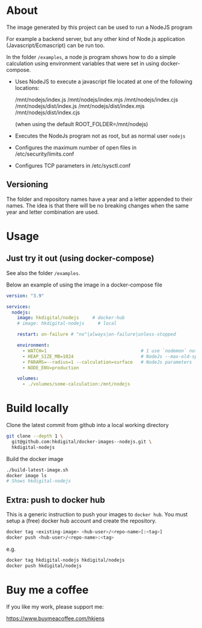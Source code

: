 
# About

The image generated by this project can be used to run a NodeJS program

For example a backend server, but any other kind of Node.js application (Javascript/Ecmascript) can be run too.

In the folder `/examples`, a node js program shows how to do a simple calculation using environment variables that were set in using docker-compose.

- Uses NodeJS to execute a javascript file located at one of the following 
  locations:

   /mnt/nodejs/index.js
   /mnt/nodejs/index.mjs
   /mnt/nodejs/index.cjs
   /mnt/nodejs/dist/index.js
   /mnt/nodejs/dist/index.mjs
   /mnt/nodejs/dist/index.cjs

   (when using the default ROOT_FOLDER=/mnt/nodejs)

- Executes the NodeJs program not as root, but as normal user `nodejs`

- Configures the maximum number of open files in /etc/security/limits.conf
- Configures TCP parameters in /etc/sysctl.conf

## Versioning

The folder and repository names have a year and a letter appended to their names. The idea is that there will be no breaking changes when the same year and letter combination are used.

# Usage

## Just try it out (using docker-compose)

See also the folder `/examples`.

Below an example of using the image in a docker-compose file

```yaml
version: "3.9"

services:
  nodejs:
    image: hkdigital/nodejs     # docker-hub
    # image: hkdigital-nodejs     # local    

    restart: on-failure # "no"|always|on-failure|unless-stopped

    environment:
      - WATCH=1                                   # 1 use `nodemon` not `node`
      - HEAP_SIZE_MB=1024                         # NodeJs --max-old-space-size
      - PARAMS=--radius=1 --calculation=surface   # NodeJs parameters
      - NODE_ENV=production

    volumes:
      - ./volumes/some-calculation:/mnt/nodejs
```

# Build locally

Clone the latest commit from github into a local working directory

```bash
git clone --depth 1 \
  git@github.com:hkdigital/docker-images--nodejs.git \
  hkdigital-nodejs
```

Build the docker image

```bash
./build-latest-image.sh
docker image ls
# Shows hkdigital-nodejs
```

## Extra: push to docker hub

This is a generic instruction to push your images to `docker hub`. You must setup a (free) docker hub account and create the repository.

```bash
docker tag <existing-image> <hub-user>/<repo-name>[:<tag>]
docker push <hub-user>/<repo-name>:<tag>
```

e.g.

```bash
docker tag hkdigital-nodejs hkdigital/nodejs
docker push hkdigital/nodejs
```

# Buy me a coffee

If you like my work, please support me:

https://www.buymeacoffee.com/hkjens
